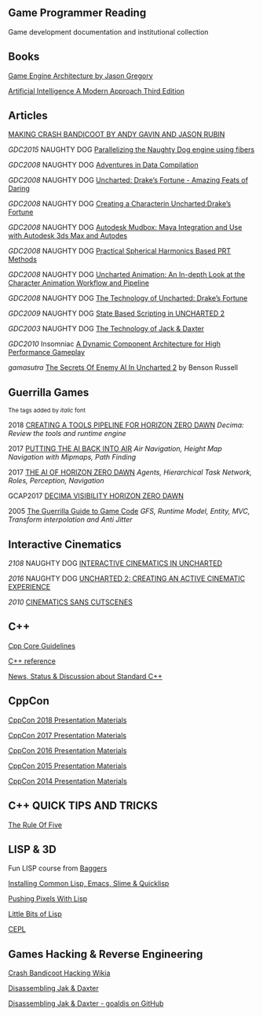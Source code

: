 ## Game Programmer Reading

Game development documentation and institutional collection 

## Books

[Game Engine Architecture by Jason Gregory](https://www.gameenginebook.com)

[Artificial Intelligence A Modern Approach Third Edition](https://www.google.ru/url?sa=t&rct=j&q=&esrc=s&source=web&cd=1&ved=2ahUKEwiuw9bFsL3eAhWyiqYKHYtPAigQFjAAegQICRAC&url=https%3A%2F%2Ffaculty.psau.edu.sa%2Ffiledownload%2Fdoc-7-pdf-a154ffbcec538a4161a406abf62f5b76-original.pdf&usg=AOvVaw0i7pLrlBs9LMW296xeV6b0)

## Articles

[MAKING CRASH BANDICOOT BY ANDY GAVIN AND JASON RUBIN](https://www.naughtydog.com/blog/making_crash_bandicoot_by_andy_gavin_and_jason_rubin)

_GDC2015_ NAUGHTY DOG [Parallelizing the Naughty Dog
engine using fibers](https://github.com/hww/game_programmer_reading/tree/master/nd/GDC_Parallelizing_The_Naughty_Gyrling_Christian.pdf)

_GDC2008_ NAUGHTY DOG [Adventures in Data Compilation](https://github.com/hww/game_programmer_reading/tree/master/nd/Naughty-Dog-GDC08-Adventures-In-Data-Compilation.pdf)

_GDC2008_ NAUGHTY DOG [
Uncharted: Drake’s Fortune - Amazing Feats of Daring](https://github.com/hww/game_programmer_reading/tree/master/nd/Naughty-Dog-GDC08-Amazing-Feats-of-Daring-Uncharted-Postmortem.pdf)

_GDC2008_ NAUGHTY DOG [Creating a Characterin Uncharted:Drake’s Fortune](https://github.com/hww/game_programmer_reading/tree/master/nd/Naughty-Dog-GDC08-Creating-a-Character-in-Drakes-Fortune.pdf)

_GDC2008_ NAUGHTY DOG [Autodesk Mudbox: Maya Integration and Use with Autodesk 3ds Max and Autodes](https://github.com/hww/game_programmer_reading/tree/master/nd/Naughty-Dog-GDC08-Mudbox.pdf)

_GDC2008_ NAUGHTY DOG [Practical Spherical Harmonics
Based PRT Methods](https://github.com/hww/game_programmer_reading/tree/master/nd/Naughty-Dog-GDC08-Practical-Spherical-Harmonics-Based-PRT-Methods.pdf)

_GDC2008_ NAUGHTY DOG [Uncharted Animation: An In-depth Look at the Character Animation Workflow and Pipeline](https://github.com/hww/game_programmer_reading/tree/master/nd/Naughty-Dog-GDC08-UNCHARTED-Animation-Workflow.pdf)

_GDC2008_ NAUGHTY DOG [The Technology of Uncharted: Drake’s Fortune](https://github.com/hww/game_programmer_reading/tree/master/nd/Naughty-Dog-GDC08-UNCHARTED-Tech.pdf)

_GDC2009_ NAUGHTY DOG [State Based Scripting in UNCHARTED 2](https://github.com/hww/game_programmer_reading/tree/master/nd)

_GDC2003_ NAUGHTY DOG [The Technology of Jack & Daxter](https://github.com/hww/game_programmer_reading/tree/master/nd/Naughty-Dog-GDC03-The-Technology-of-Jak-Daxter.pdf)

_GDC2010_ Insomniac [A Dynamic Component Architecture for High Performance Gameplay](https://github.com/hww/game_programmer_reading/tree/master/insomniac/Terrance_Cohen_DynamicComponentArchitecture.pdf)

_gamasutra_ [The Secrets Of Enemy AI In Uncharted 2](https://www.gamasutra.com/view/feature/134566/the_secrets_of_enemy_ai_in_.php)
 by Benson Russell

## Guerrilla Games

<sup>The tags added by _italic_ font</sup>

2018 [CREATING A TOOLS PIPELINE FOR HORIZON ZERO DAWN](https://d1z4o56rleaq4j.cloudfront.net/downloads/assets/GDC2017_Sumaili_VanDerSteen_CreatingAToolsPipelineForHorizonZeroDawn.pdf?mtime=20170307154856) _Decima: Review the tools and runtime engine_

2017 [PUTTING THE AI BACK INTO AIR](https://www.guerrilla-games.com/read/putting-the-ai-back-into-air) _Air Navigation, Height Map Navigation with Mipmaps, Path Finding_

2017 [THE AI OF HORIZON ZERO DAWN](https://d1z4o56rleaq4j.cloudfront.net/downloads/assets/The-AI-of-Horizon-Zero-Dawn.pdf?mtime=20171123123153) _Agents, Hierarchical Task Network, Roles, Perception, Navigation_

GCAP2017 [DECIMA VISIBILITY HORIZON ZERO DAWN](https://d1z4o56rleaq4j.cloudfront.net/downloads/assets/GCAP2017_DecimaVisibility.pdf?mtime=20171120133325)

2005 [The Guerrilla Guide to Game Code](https://d1z4o56rleaq4j.cloudfront.net/downloads/assets/Rouwe05_GuerrillaGuideToGameCode.pdf?mtime=20160418102916) _GFS, Runtime Model, Entity, MVC, Transform interpolation and Anti Jitter_

##  Interactive Cinematics

_2108_ NAUGHTY DOG [INTERACTIVE CINEMATICS IN UNCHARTED](http://www.gameanim.com/2018/03/09/interactive-cinematics-in-uncharted-4/)

_2016_ NAUGHTY DOG [UNCHARTED 2: CREATING AN ACTIVE CINEMATIC EXPERIENCE](http://www.gameanim.com/2016/05/10/uncharted-2-creating-active-cinematic-experience/)

_2010_ [CINEMATICS SANS CUTSCENES](http://www.gameanim.com/2010/04/23/cinematics-sans-cutscenes/) 

## C++

[Cpp Core Guidelines](https://github.com/isocpp/CppCoreGuidelines/blob/master/CppCoreGuidelines.md)

[C++ reference](https://en.cppreference.com/w/)

[News, Status & Discussion about Standard C++](https://isocpp.org)


## CppCon

[CppCon 2018 Presentation Materials](https://github.com/CppCon/CppCon2018)

[CppCon 2017 Presentation Materials](https://github.com/CppCon/CppCon2017)

[CppCon 2016 Presentation Materials](https://github.com/CppCon/CppCon2016)

[CppCon 2015 Presentation Materials](https://github.com/CppCon/CppCon2015)

[CppCon 2014 Presentation Materials](https://github.com/CppCon/CppCon2014)


## C++ QUICK TIPS AND TRICKS

[The Rule Of Five](https://cpppatterns.com/patterns/rule-of-five.html)

## LISP & 3D

Fun LISP course from [Baggers](https://github.com/cbaggers)

[Installing Common Lisp, Emacs, Slime & Quicklisp](https://www.youtube.com/playlist?list=PL2VAYZE_4wRIoHsU5cEBIxCYcbHzy4Ypj)

[Pushing Pixels With Lisp](https://www.youtube.com/playlist?list=PL2VAYZE_4wRITJBv6saaKouj4sWSG1FcS)

[Little Bits of Lisp](https://www.youtube.com/playlist?list=PL2VAYZE_4wRJi_vgpjsH75kMhN4KsuzR_)

[CEPL](https://www.youtube.com/playlist?list=PL2VAYZE_4wRKKr5pJzfYD1w4tKCXARs5y)

## Games Hacking & Reverse Engineering

[Crash Bandicoot Hacking Wikia](http://crash-hacking.wikia.com/wiki/Crash_Bandicoot_Hacking_Wikia)

[Disassembling Jak & Daxter](https://github.com/rmitton/goaldis)

[Disassembling Jak & Daxter - goaldis on GitHub](https://github.com/rmitton/goaldis)

